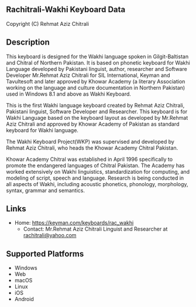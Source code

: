 Rachitrali-Wakhi Keyboard Data
------------------------------

Copyright (C) Rehmat Aziz Chitrali

Description
-----------

This keyboard is designed for the Wakhi language spoken in Gilgit-Baltistan and Chitral of Northern Pakistan. It is based on phonetic keyboard for Wakhi Language 
developed by Pakistani linguist, author, researcher and Software Developer Mr.Rehmat Aziz Chitrali for 
SIL International, Keyman and Tavultesoft and later approved by Khowar Academy (a literary Association working on the 
language and culture documentation in Northern Pakistan) used in Windows 8.1 and above as Wakhi Keyboard.

This is the first Wakhi language keyboard created by Rehmat Aziz Chitrali, Pakistani linguist, 
Software Developer and Researcher. This keyboard is for Wakhi Language based on the keyboard layout 
as developed by Mr.Rehmat Aziz Chitrali and approved by Khowar Academy of Pakistan as standard keyboard 
for Wakhi language.

The Wakhi Keyboard Project(WKP) was supervised and developed by Rehmat Aziz Chitrali, who heads the 
Khowar Academy Chitral Pakistan. 

Khowar Academy Chitral was established in April 1996 specifically to promote the endangered languages 
of Chitral Pakistan. The Academy has worked extensively on Wakhi linguistics, standardization for 
computing, and modeling of script, speech and language. Research is being conducted in all aspects of 
Wakhi, including acoustic phonetics, phonology, morphology, syntax, grammar and semantics.

Links
-----
  * Home: https://keyman.com/keyboards/rac_wakhi
	* Contact: Mr.Rehmat Aziz Chitrali Linguist and Researcher at rachitrali@yahoo.com

Supported Platforms
-------------------
 * Windows
 * Web
 * macOS
 * Linux
 * iOS
 * Android
